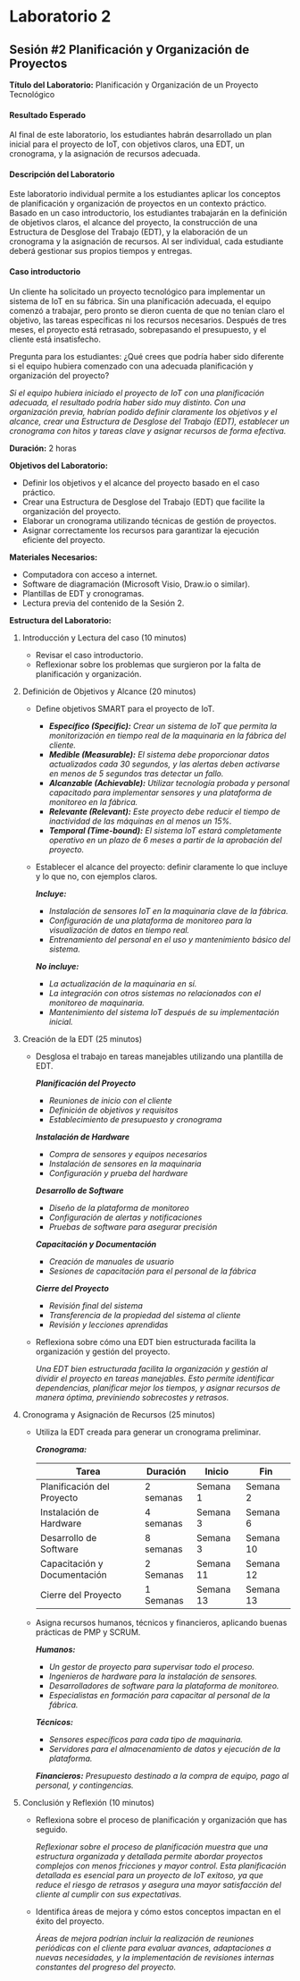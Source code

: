 # Laboratorio 2

## Sesión #2 Planificación y Organización de Proyectos

**Título del Laboratorio:** Planificación y Organización de un Proyecto Tecnológico

#### Resultado Esperado

Al final de este laboratorio, los estudiantes habrán desarrollado un plan inicial para el proyecto de IoT, con objetivos claros, una EDT, un cronograma, y la asignación de recursos adecuada.

#### Descripción del Laboratorio

Este laboratorio individual permite a los estudiantes aplicar los conceptos de planificación y organización de proyectos en un contexto práctico. Basado en un caso introductorio, los estudiantes trabajarán en la definición de objetivos claros, el alcance del proyecto, la construcción de una Estructura de Desglose del Trabajo (EDT), y la elaboración de un cronograma y la asignación de recursos. Al ser individual, cada estudiante deberá gestionar sus propios tiempos y entregas.

#### Caso introductorio

Un cliente ha solicitado un proyecto tecnológico para implementar un sistema de IoT en su fábrica. Sin una planificación adecuada, el equipo comenzó a trabajar, pero pronto se dieron cuenta de que no tenían claro el objetivo, las tareas específicas ni los recursos necesarios. Después de tres meses, el proyecto está retrasado, sobrepasando el presupuesto, y el cliente está insatisfecho.

Pregunta para los estudiantes: ¿Qué crees que podría haber sido diferente si el equipo hubiera comenzado con una adecuada planificación y organización del proyecto?

*Si el equipo hubiera iniciado el proyecto de IoT con una planificación adecuada, el resultado podría haber sido muy distinto. Con una organización previa, habrían podido definir claramente los objetivos y el alcance, crear una Estructura de Desglose del Trabajo (EDT), establecer un cronograma con hitos y tareas clave y asignar recursos de forma efectiva.*

**Duración:** 2 horas

**Objetivos del Laboratorio:**

- Definir los objetivos y el alcance del proyecto basado en el caso práctico.
- Crear una Estructura de Desglose del Trabajo (EDT) que facilite la organización del proyecto.
- Elaborar un cronograma utilizando técnicas de gestión de proyectos.
- Asignar correctamente los recursos para garantizar la ejecución eficiente del proyecto.

**Materiales Necesarios:**

- Computadora con acceso a internet.
- Software de diagramación (Microsoft Visio, Draw.io o similar).
- Plantillas de EDT y cronogramas.
- Lectura previa del contenido de la Sesión 2.

**Estructura del Laboratorio:**

1. Introducción y Lectura del caso (10 minutos)
    - Revisar el caso introductorio.
    - Reflexionar sobre los problemas que surgieron por la falta de planificación y organización.

2. Definición de Objetivos y Alcance (20 minutos)

    - Define objetivos SMART para el proyecto de IoT.
  
        - ***Específico (Specific):** Crear un sistema de IoT que permita la monitorización en tiempo real de la maquinaria en la fábrica del cliente.*
        - ***Medible (Measurable):** El sistema debe proporcionar datos actualizados cada 30 segundos, y las alertas deben activarse en menos de 5 segundos tras detectar un fallo.*
        - ***Alcanzable (Achievable):** Utilizar tecnología probada y personal capacitado para implementar sensores y una plataforma de monitoreo en la fábrica.*
        - ***Relevante (Relevant):** Este proyecto debe reducir el tiempo de inactividad de las máquinas en al menos un 15%.*
        - ***Temporal (Time-bound):** El sistema IoT estará completamente operativo en un plazo de 6 meses a partir de la aprobación del proyecto.*

    - Establecer el alcance del proyecto: definir claramente lo que incluye y lo que no, con ejemplos claros.

        ***Incluye:***
        - *Instalación de sensores IoT en la maquinaria clave de la fábrica.*
        - *Configuración de una plataforma de monitoreo para la visualización de datos en tiempo real.*
        - *Entrenamiento del personal en el uso y mantenimiento básico del sistema.*
        
        ***No incluye:***
        - *La actualización de la maquinaria en sí.*
        - *La integración con otros sistemas no relacionados con el monitoreo de maquinaria.*
        - *Mantenimiento del sistema IoT después de su implementación inicial.*
      
3. Creación de la EDT (25 minutos)

    - Desglosa el trabajo en tareas manejables utilizando una plantilla de EDT.

        ***Planificación del Proyecto***

        - *Reuniones de inicio con el cliente*
        - *Definición de objetivos y requisitos*
        - *Establecimiento de presupuesto y cronograma*
        
        ***Instalación de Hardware***

        - *Compra de sensores y equipos necesarios*
        - *Instalación de sensores en la maquinaria*
        - *Configuración y prueba del hardware*
        
        ***Desarrollo de Software***

        - *Diseño de la plataforma de monitoreo*
        - *Configuración de alertas y notificaciones*
        - *Pruebas de software para asegurar precisión*

        ***Capacitación y Documentación***

        - *Creación de manuales de usuario*
        - *Sesiones de capacitación para el personal de la fábrica*

        ***Cierre del Proyecto***

        - *Revisión final del sistema*
        - *Transferencia de la propiedad del sistema al cliente*
        - *Revisión y lecciones aprendidas*
   
    - Reflexiona sobre cómo una EDT bien estructurada facilita la organización y gestión del proyecto.

        *Una EDT bien estructurada facilita la organización y gestión al dividir el proyecto en tareas manejables. Esto permite identificar dependencias, planificar mejor los tiempos, y asignar recursos de manera óptima, previniendo sobrecostes y retrasos.*
      
4. Cronograma y Asignación de Recursos (25 minutos)
    - Utiliza la EDT creada para generar un cronograma preliminar.

       ***Cronograma:***
      
       | Tarea                        | Duración  | Inicio    | Fin       |
       |------------------------------|-----------|-----------|-----------|
       | Planificación del Proyecto   | 2 semanas | Semana 1  | Semana 2  |
       | Instalación de Hardware      | 4 semanas | Semana 3  | Semana 6  |
       | Desarrollo de Software       | 8 semanas | Semana 3  | Semana 10 |
       | Capacitación y Documentación | 2 Semanas | Semana 11 | Semana 12 |
       | Cierre del Proyecto          | 1 Semanas | Semana 13 | Semana 13 |

    - Asigna recursos humanos, técnicos y financieros, aplicando buenas prácticas de PMP y SCRUM.

        ***Humanos:***

        - *Un gestor de proyecto para supervisar todo el proceso.*
        - *Ingenieros de hardware para la instalación de sensores.*
        - *Desarrolladores de software para la plataforma de monitoreo.*
        - *Especialistas en formación para capacitar al personal de la fábrica.*

        ***Técnicos:***

        - *Sensores específicos para cada tipo de maquinaria.*
        - *Servidores para el almacenamiento de datos y ejecución de la plataforma.*
        
        ***Financieros:** Presupuesto destinado a la compra de equipo, pago al personal, y contingencias.*

5. Conclusión y Reflexión (10 minutos)
    - Reflexiona sobre el proceso de planificación y organización que has seguido.
  
        *Reflexionar sobre el proceso de planificación muestra que una estructura organizada y detallada permite abordar proyectos complejos con menos fricciones y mayor control. Esta planificación detallada es esencial para un proyecto de IoT exitoso, ya que reduce el riesgo de retrasos y asegura una mayor satisfacción del cliente al cumplir con sus expectativas.*

    - Identifica áreas de mejora y cómo estos conceptos impactan en el éxito del proyecto.

        *Áreas de mejora podrían incluir la realización de reuniones periódicas con el cliente para evaluar avances, adaptaciones a nuevas necesidades, y la implementación de revisiones internas constantes del progreso del proyecto.*
